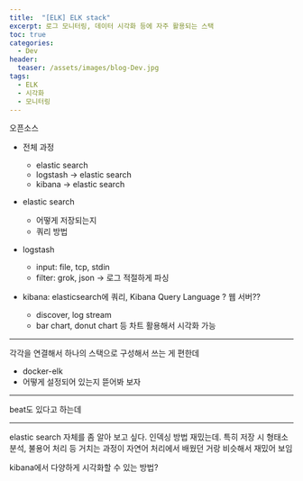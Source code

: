 ```yaml
---
title:  "[ELK] ELK stack"
excerpt: 로그 모니터링, 데이터 시각화 등에 자주 활용되는 스택
toc: true
categories:
  - Dev
header:
  teaser: /assets/images/blog-Dev.jpg
tags:
  - ELK
  - 시각화
  - 모니터링
---
```








오픈소스



- 전체 과정

  - elastic search
  - logstash -> elastic search
  - kibana -> elastic search

- elastic search

  - 어떻게 저장되는지
  - 쿼리 방법

- logstash

  - input: file, tcp, stdin
  - filter: grok, json -> 로그 적절하게 파싱

- kibana: elasticsearch에 쿼리, Kibana Query Language ? 웹 서버??

  - discover, log stream
  - bar chart, donut chart 등 차트 활용해서 시각화 가능

  

---



각각을 연결해서 하나의 스택으로 구성해서 쓰는 게 편한데

- docker-elk
- 어떻게 설정되어 있는지 뜯어봐 보자



---







beat도 있다고 하는데



---



elastic search 자체를 좀 알아 보고 싶다. 인덱싱 방법 재밌는데. 특히 저장 시 형태소 분석, 불용어 처리 등 거치는 과정이 자연어 처리에서 배웠던 거랑 비슷해서 재밌어 보임

kibana에서 다양하게 시각화할 수 있는 방법?

